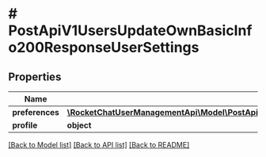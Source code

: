 # # PostApiV1UsersUpdateOwnBasicInfo200ResponseUserSettings

## Properties

Name | Type | Description | Notes
------------ | ------------- | ------------- | -------------
**preferences** | [**\RocketChatUserManagementApi\Model\PostApiV1UsersUpdateOwnBasicInfo200ResponseUserSettingsPreferences**](PostApiV1UsersUpdateOwnBasicInfo200ResponseUserSettingsPreferences.md) |  | [optional]
**profile** | **object** |  | [optional]

[[Back to Model list]](../../README.md#models) [[Back to API list]](../../README.md#endpoints) [[Back to README]](../../README.md)
